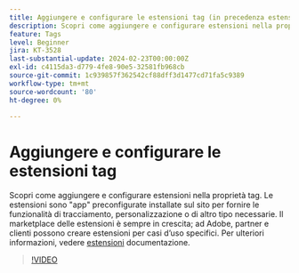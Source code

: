 ```yaml
---
title: Aggiungere e configurare le estensioni tag (in precedenza estensioni Launch)
description: Scopri come aggiungere e configurare estensioni nella proprietà tag.
feature: Tags
level: Beginner
jira: KT-3528
last-substantial-update: 2024-02-23T00:00:00Z
exl-id: c4115da3-d779-4fe8-90e5-32581fb968cb
source-git-commit: 1c939857f362542cf88dff3d1477cd71fa5c9389
workflow-type: tm+mt
source-wordcount: '80'
ht-degree: 0%

---
```


# Aggiungere e configurare le estensioni tag

Scopri come aggiungere e configurare estensioni nella proprietà tag. Le estensioni sono &quot;app&quot; preconfigurate installate sul sito per fornire le funzionalità di tracciamento, personalizzazione o di altro tipo necessarie. Il marketplace delle estensioni è sempre in crescita; ad Adobe, partner e clienti possono creare estensioni per casi d’uso specifici. Per ulteriori informazioni, vedere [estensioni](https://experienceleague.adobe.com/docs/experience-platform/tags/ui/extensions/overview.html) documentazione.

>[!VIDEO](https://video.tv.adobe.com/v/28732/?learn=on)
